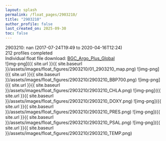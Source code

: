```yaml
---
layout: splash
permalink: /float_pages/2903210/
title: "2903210"
author_profile: false
last_created_on: 2025-09-30
toc: false
---
```

 
2903210: nan (2017-07-24T19:49 to 2020-04-16T12:24)\
212 profiles completed\
Individual float file download: [BGC_Argo_Plus_Global](https://ftp.soest.hawaii.edu/bgc_argo_plus/Individual_Floats/outliers_removed/2903210_Sprof_processed.nc)\
![img-png]({{ site.url }}{{ site.baseurl }}/assets/images/float_figures/2903210/01_2903210_map.png)
![img-png]({{ site.url }}{{ site.baseurl }}/assets/images/float_figures/2903210/2903210_BBP700.png)
![img-png]({{ site.url }}{{ site.baseurl }}/assets/images/float_figures/2903210/2903210_CHLA.png)
![img-png]({{ site.url }}{{ site.baseurl }}/assets/images/float_figures/2903210/2903210_DOXY.png)
![img-png]({{ site.url }}{{ site.baseurl }}/assets/images/float_figures/2903210/2903210_PRES.png)
![img-png]({{ site.url }}{{ site.baseurl }}/assets/images/float_figures/2903210/2903210_PSAL.png)
![img-png]({{ site.url }}{{ site.baseurl }}/assets/images/float_figures/2903210/2903210_TEMP.png)
